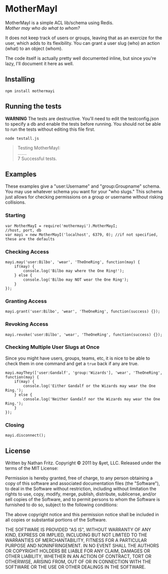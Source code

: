 # MotherMayI #

MotherMayI is a simple ACL lib/schema using Redis.  
_Mother may who do what to whom?_

It does not keep track of users or groups, leaving that as an exercize for the user, which adds to its flexibility.
You can grant a user slug (who) an action (what) to an object (whom).

The code itself is actually pretty well documented inline, but since you're lazy, I'll document it here as well.

## Installing

    npm install mothermayi

## Running the tests

**WARNING** The tests are destructive. You'll need to edit the testconfig.json to specify a db and enable the tests before running. You should not be able to run the tests without editing this file first.

    node testall.js

> Testing MotherMayI:  
> .......  
> 7 Successful tests.  

## Examples ##

These examples give a "user:Username" and "group:Groupname" schema. You may use whatever schema you want for your "who slugs." This schema just allows for checking permissions on a group or username without risking collisions.

### Starting

    var MotherMayI = require('mothermayi').MotherMayI;
    //host, port, db
    var mayi = new MotherMayI('localhost', 6379, 0); //if not specified, these are the defaults

### Checking Access

    mayi.may('user:Bilbo', 'wear', 'TheOneRing', function(may) {
        if(may) {
            console.log('Bilbo may where the One Ring!');
        } else {
            console.log('Bilbo may NOT wear the One Ring');
        }
    });

### Granting Access

    mayi.grant('user:Bilbo', 'wear', 'TheOneRing', function(success) {});

### Revoking Access
    
    mayi.revoke('user:Bilbo', 'wear', 'TheOneRing', function(success) {});

### Checking Multiple User Slugs at Once

Since you might have users, groups, teams, etc, it is nice to be able to check them in one command and get a `true` back if any are true.

    mayi.mayThey(['user:Gandalf', 'group:'Wizards'], 'wear', 'TheOneRing', function(may) {
        if(may) {
            console.log('Either Gandalf or the Wizards may wear the One Ring.');
        } else {
            console.log('Neither Gandalf nor the Wizards may wear the One Ring.');
        }
    });

### Closing

    mayi.disconnect();
    
## License

Written by Nathan Fritz. Copyright © 2011 by &yet, LLC. Released under the
terms of the MIT License:

Permission is hereby granted, free of charge, to any person obtaining a copy of
this software and associated documentation files (the "Software"), to deal in
the Software without restriction, including without limitation the rights to
use, copy, modify, merge, publish, distribute, sublicense, and/or sell copies of
the Software, and to permit persons to whom the Software is furnished to do so,
subject to the following conditions:

The above copyright notice and this permission notice shall be included in all
copies or substantial portions of the Software.

THE SOFTWARE IS PROVIDED "AS IS", WITHOUT WARRANTY OF ANY KIND, EXPRESS OR
IMPLIED, INCLUDING BUT NOT LIMITED TO THE WARRANTIES OF MERCHANTABILITY, FITNESS
FOR A PARTICULAR PURPOSE AND NONINFRINGEMENT. IN NO EVENT SHALL THE AUTHORS
OR COPYRIGHT HOLDERS BE LIABLE FOR ANY CLAIM, DAMAGES OR OTHER LIABILITY,
WHETHER IN AN ACTION OF CONTRACT, TORT OR OTHERWISE, ARISING FROM, OUT OF OR IN
CONNECTION WITH THE SOFTWARE OR THE USE OR OTHER DEALINGS IN THE SOFTWARE.